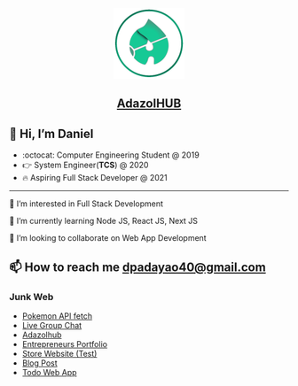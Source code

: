 <p align="center">
  <a href="https://www.adazolhub.com">
    <img src="./logo.png" height="128">
    <h2 align="center">Adazol<span>HUB</span></h2>
  </a>
</p>

## 👋 Hi, I’m Daniel
* :octocat: Computer Engineering Student @ 2019
* 👉 System Engineer(**TCS**) @ 2020
* 🔥 Aspiring Full Stack Developer @ 2021
___
 👀 I’m interested in Full Stack Development

 🌱 I’m currently learning Node JS, React JS, Next JS

 💞️ I’m looking to collaborate on Web App Development

 📫 How to reach me dpadayao40@gmail.com
---
### Junk Web
- [Pokemon API fetch](https://pokemon-cards-adazol.vercel.app/)
- [Live Group Chat](https://chat-box-adazolhub.web.app/)
- [Adazolhub](https://adazolhub.com)
- [Entrepreneurs Portfolio](https://entrepreneursportfolio.com)
- [Store Website (Test)](https://bscpe-store.web.app)
- [Blog Post](https://djlozada.wordpress.com/portfolio/iv-fluid-level-indicator)
- [Todo Web App](https://todo-app-adazolhub.web.app)

<!---
adazol123/adazol123 is a ✨ special ✨ repository because its `README.md` (this file) appears on your GitHub profile.
You can click the Preview link to take a look at your changes.
--->
